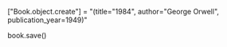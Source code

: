 ["Book.object.create"] = "(title="1984", author="George Orwell", publication_year=1949)"

book.save()
